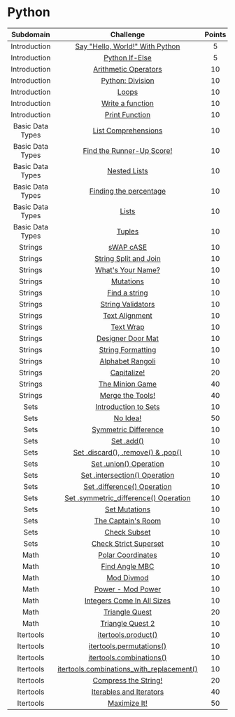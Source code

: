 # Python

|          Subdomain          |                                                         Challenge                                                        | Points |                                                                                         Solution                                                                                        |
|:---------------------------:|:------------------------------------------------------------------------------------------------------------------------:|:------:|:---------------------------------------------------------------------------------------------------------------------------------------------------------------------------------------:|
|         Introduction        | [Say "Hello, World!" With Python](https://www.hackerrank.com/challenges/py-hello-world/problem)                                                |    5   | [Solution.py](https://github.com/rutujar/HackerRank-solutions/blob/master/Python/Say%20-Hello-%20World-%20With%20Python/soln.py)                                                                                                 |
|         Introduction        | [Python If-Else](https://www.hackerrank.com/challenges/py-if-else/problem)                                 |    5   | [Solution.py](https://github.com/rutujar/HackerRank-solutions/blob/master/Python/Python%20If-Else/soln.py)                                                                                     |
|         Introduction        | [Arithmetic Operators](https://www.hackerrank.com/challenges/python-arithmetic-operators/problem)                                                       |   10   | [Solution.py](https://github.com/rutujar/HackerRank-solutions/blob/master/Python/Arithmetic%20Operators/soln.py)                                                        |
|         Introduction        | [Python: Division](https://www.hackerrank.com/challenges/python-division/problem)                                      |   10   | [Solution.py](https://github.com/rutujar/HackerRank-solutions/blob/master/Python/Python-%20Division/soln.py)                                                                                   |
|         Introduction        | [Loops](https://www.hackerrank.com/challenges/python-loops/problem)                                   |   10   | [Solution.py](https://github.com/rutujar/HackerRank-solutions/blob/master/Python/Loops/soln.py)                                            |
|         Introduction        | [Write a function](https://www.hackerrank.com/challenges/write-a-function/problem)                                                       |   10   | [Solution.py](https://github.com/rutujar/HackerRank-solutions/blob/master/Python/Write%20a%20function/soln.py)                                                                                                    |
|         Introduction        | [Print Function](https://www.hackerrank.com/challenges/python-print/problem)                                                        |   10   | [Solution.py](https://github.com/rutujar/HackerRank-solutions/blob/master/Python/Print%20Function/soln.py)                                                                                                   |
|           Basic Data Types           | [List Comprehensions](https://www.hackerrank.com/challenges/list-comprehensions/problem)                             |    10   | [Solution.py](https://github.com/rutujar/HackerRank-solutions/blob/master/Python/List%20Comprehensions/soln.py)                                              |
|           Basic Data Types           | [Find the Runner-Up Score!](https://www.hackerrank.com/challenges/find-second-maximum-number-in-a-list/problem)                                                   |    10   | [Solution.py](https://github.com/rutujar/HackerRank-solutions/blob/master/Python/Find%20the%20Runner-Up%20Score/soln.py)                                                           |
|           Basic Data Types           | [Nested Lists](https://www.hackerrank.com/challenges/nested-list/problem)                                         |   10   | [Solution.py](https://github.com/rutujar/HackerRank-solutions/blob/master/Python/Nested%20Lists/soln.py)                                                    |
|           Basic Data Types           | [Finding the percentage](https://www.hackerrank.com/challenges/finding-the-percentage/problem)                                         |   10   | [Solution.py](https://github.com/rutujar/HackerRank-solutions/blob/master/Python/Finding%20the%20percentage/soln.py)                                                    |
|           Basic Data Types           | [Lists](https://www.hackerrank.com/challenges/python-lists/problem)                                                     |   10   | [Solution.py](https://github.com/rutujar/HackerRank-solutions/blob/master/Python/Lists/soln.py)                                                            |
|           Basic Data Types           | [Tuples](https://www.hackerrank.com/challenges/python-tuples/problem)                                           |   10   | [Solution.py](https://github.com/rutujar/HackerRank-solutions/blob/master/Python/Tuples/soln.py)                                                     |
|         Strings        | [sWAP cASE](https://www.hackerrank.com/challenges/swap-case/problem)                                                |    10   | [Solution.py](https://github.com/rutujar/HackerRank-solutions/blob/master/Python/sWAP%20cASE/soln.py)                                                                                                 |
|         Strings        | [String Split and Join](https://www.hackerrank.com/challenges/python-string-split-and-join/problem)                                 |    10   | [Solution.py](https://github.com/rutujar/HackerRank-solutions/blob/master/Python/String%20Split%20and%20Join/soln.py)                                                                                     |
|         Strings        | [What's Your Name?](https://www.hackerrank.com/challenges/whats-your-name/problem)                                                       |   10   | [Solution.py](https://github.com/rutujar/HackerRank-solutions/blob/master/Python/What-s%20Your%20Name/soln.py)                                                        |
|         Strings        | [Mutations](https://www.hackerrank.com/challenges/python-mutations/problem)                                      |   10   | [Solution.py](https://github.com/rutujar/HackerRank-solutions/blob/master/Python/Mutations/soln.py)                                                                                   |
|         Strings        | [Find a string](https://www.hackerrank.com/challenges/find-a-string/problem)                                   |   10   | [Solution.py](https://github.com/rutujar/HackerRank-solutions/blob/master/Python/Find%20a%20string/soln.py)                                            |
|         Strings        | [String Validators](https://www.hackerrank.com/challenges/string-validators/problem)                                                       |   10   | [Solution.py](https://github.com/rutujar/HackerRank-solutions/blob/master/Python/String%20Validators/soln.py)                                                                                                    |
|         Strings        | [Text Alignment](https://www.hackerrank.com/challenges/text-alignment/problem)                                                        |   10   | [Solution.py](https://github.com/rutujar/HackerRank-solutions/blob/master/Python/Text%20Alignment/soln.py)                                                                                                   |
|         Strings        | [Text Wrap](https://www.hackerrank.com/challenges/text-wrap/problem)                                                   |   10   | [Solution.py](https://github.com/rutujar/HackerRank-solutions/blob/master/Python/Text%20Wrap/soln.py)                                                     |
|         Strings        | [Designer Door Mat](https://www.hackerrank.com/challenges/designer-door-mat/problem)                                               |   10   | [Solution.py](https://github.com/rutujar/HackerRank-solutions/blob/master/Python/Designer%20Door%20Mat/soln.py)                                                    |
|         Strings        | [String Formatting](https://www.hackerrank.com/challenges/python-string-formatting/problem)                     |   10   | [Solution.py](https://github.com/rutujar/HackerRank-solutions/blob/master/Python/String%20Formatting/soln.py)                                                                                 |
|         Strings        | [Alphabet Rangoli](https://www.hackerrank.com/challenges/alphabet-rangoli/problem)                                                       |   10   |  Not solved                                                           |
|         Strings        | [Capitalize!](https://www.hackerrank.com/challenges/capitalize/problem)                                                       |   20   |  Not solved                                                           |
|         Strings        | [The Minion Game](https://www.hackerrank.com/challenges/the-minion-game/problem)                                                       |   40   |  Not solved                                                           |
|         Strings        | [Merge the Tools!](https://www.hackerrank.com/challenges/merge-the-tools/problem)                                                       |   40   |  Not solved                                                           |
|         Sets        | [Introduction to Sets](https://www.hackerrank.com/challenges/py-introduction-to-sets/problem)                                                |    10   | [Solution.py](https://github.com/rutujar/HackerRank-solutions/blob/master/Python/Introduction%20to%20Sets/soln.py)                                                                                                 |
|         Sets        | [No Idea!](https://www.hackerrank.com/challenges/no-idea/problem)                                 |    50   | [Solution.py](https://github.com/rutujar/HackerRank-solutions/blob/master/Python/No%20Idea/soln.py)                                                                                     |
|         Sets        | [Symmetric Difference](https://www.hackerrank.com/challenges/symmetric-difference/problem)                                                       |   10   | [Solution.py](https://github.com/rutujar/HackerRank-solutions/blob/master/Python/Symmetric%20Difference/soln.py)                                                        |
|         Sets        | [Set .add()](https://www.hackerrank.com/challenges/py-set-add/problem)                                      |   10   | [Solution.py](https://github.com/rutujar/HackerRank-solutions/blob/master/Python/Set%20.add/soln.py)                                                                                   |
|         Sets        | [Set .discard(), .remove() & .pop()](https://www.hackerrank.com/challenges/py-set-discard-remove-pop/problem)                                   |   10   | [Solution.py](https://github.com/rutujar/HackerRank-solutions/blob/master/Python/Set%20.discard-%20.remove-%20-%20.pop/soln.py)                                            |
|         Sets        | [Set .union() Operation](https://www.hackerrank.com/challenges/py-set-union/problem)                                                       |   10   | [Solution.py](https://github.com/rutujar/HackerRank-solutions/blob/master/Python/Set%20.union-%20Operation/soln.py)                                                                                                    |
|         Sets        | [Set .intersection() Operation](https://www.hackerrank.com/challenges/py-set-intersection-operation/problem)                                                        |   10   | [Solution.py](https://github.com/rutujar/HackerRank-solutions/blob/master/Python/Set%20.intersection-%20Operation/soln.py)                                                                                                   |
|         Sets        | [Set .difference() Operation](https://www.hackerrank.com/challenges/py-set-difference-operation/problem)                                                   |   10   | [Solution.py](https://github.com/rutujar/HackerRank-solutions/blob/master/Python/Set%20.difference-%20Operation/soln.py)                                                     |
|         Sets        | [Set .symmetric_difference() Operation](https://www.hackerrank.com/challenges/py-set-symmetric-difference-operation/problem)                                               |   10   | [Solution.py](https://github.com/rutujar/HackerRank-solutions/blob/master/Python/Set%20.symmetric_difference-%20Operation/soln.py)                                                    |
|         Sets        | [Set Mutations](https://www.hackerrank.com/challenges/py-set-mutations/problem)                     |   10   | [Solution.py](https://github.com/rutujar/HackerRank-solutions/blob/master/Python/Set%20Mutations/soln.py)                                                                                 |
|         Sets        | [The Captain's Room](https://www.hackerrank.com/challenges/py-the-captains-room/problem)                                           |   10   | [Solution.py](https://github.com/rutujar/HackerRank-solutions/blob/master/Python/The%20Captain-s%20Room/soln.py)                                                                                             |
|         Sets        | [Check Subset](https://www.hackerrank.com/challenges/py-check-subset/problem)                                           |   10   | [Solution.py](https://github.com/rutujar/HackerRank-solutions/blob/master/Python/Check%20Subset/soln.py)                                                                                              |
|         Sets        | [Check Strict Superset](https://www.hackerrank.com/challenges/py-check-strict-superset/problem)                                 |   10   | [Solution.py](https://github.com/rutujar/HackerRank-solutions/blob/master/Python/Check%20Strict%20Superset/soln.py)                                                                                         |
|         Math        | [Polar Coordinates](https://www.hackerrank.com/challenges/polar-coordinates/problem)                                                |    10   | [Solution.py](https://github.com/rutujar/HackerRank-solutions/blob/master/Python/Polar%20Coordinates/soln.py)                                                                                                 |
|         Math        | [Find Angle MBC](https://www.hackerrank.com/challenges/find-angle/problem)                                 |    10   | [Solution.py](https://github.com/rutujar/HackerRank-solutions/blob/master/Python/FindAngleMBC/soln.py)                                                                                     |
|         Math        | [Mod Divmod](https://www.hackerrank.com/challenges/python-mod-divmod/problem)                                                       |   10   | [Solution.py](https://github.com/rutujar/HackerRank-solutions/blob/master/Python/Mod%20Divmod/soln.py)                                                        |
|         Math        | [Power - Mod Power](https://www.hackerrank.com/challenges/python-power-mod-power/problem)                                      |   10   | [Solution.py](https://github.com/rutujar/HackerRank-solutions/blob/master/Python/Power%20-%20Mod%20Power/soln.py)                                                                                   |
|         Math        | [Integers Come In All Sizes](https://www.hackerrank.com/challenges/python-integers-come-in-all-sizes/problem)                                   |   10   | [Solution.py](https://github.com/rutujar/HackerRank-solutions/blob/master/Python/Integers%20Come%20In%20All%20Sizes/soln.py)                                            |
|         Math        | [Triangle Quest](https://www.hackerrank.com/challenges/python-quest-1/problem)                                                       |   20   | [Solution.py](https://github.com/rutujar/HackerRank-solutions/blob/master/Python/Triangle%20Quest/soln.py)                                                                                                    |
|         Math        | [Triangle Quest 2](https://www.hackerrank.com/challenges/triangle-quest-2/problem)                                                        |   10   | Not solved                                                                                                   |
|         Itertools        | [itertools.product()](https://www.hackerrank.com/challenges/itertools-product/problem)                                                |    10   | [Solution.py](https://github.com/rutujar/HackerRank-solutions/blob/master/Python/itertools.product/soln.py)                                                                                                 |
|         Itertools        | [itertools.permutations()](https://www.hackerrank.com/challenges/itertools-permutations/problem)                                 |    10   | [Solution.py](https://github.com/rutujar/HackerRank-solutions/blob/master/Python/itertools.permutations/soln.py)                                                                                     |
|         Itertools        | [itertools.combinations()](https://www.hackerrank.com/challenges/itertools-combinations/problem)                                                       |   10   | [Solution.py](https://github.com/rutujar/HackerRank-solutions/tree/master/Python/itertools.combinations)                                                        |
|         Itertools        | [itertools.combinations_with_replacement()](https://www.hackerrank.com/challenges/itertools-combinations-with-replacement/problem)                                      |   10   | [Solution.py](https://github.com/rutujar/HackerRank-solutions/blob/master/Python/itertools.combinations_with_replacement/soln.py)                                                                                   |
|         Itertools        | [Compress the String!](https://www.hackerrank.com/challenges/compress-the-string/problem)                                   |   20   | [Solution.py](https://github.com/rutujar/HackerRank-solutions/blob/master/Python/Compress%20the%20String/soln.py)                                            |
|         Itertools        | [Iterables and Iterators](https://www.hackerrank.com/challenges/iterables-and-iterators/problem)                                                       |   40   | [Solution.py](https://github.com/rutujar/HackerRank-solutions/blob/master/Python/Iterables%20and%20Iterators/soln.py)                                                                                                    |
|         Itertools        | [Maximize It!](https://www.hackerrank.com/challenges/maximize-it/problem)                                                        |   50   | [Solution.py](https://github.com/rutujar/HackerRank-solutions/blob/master/Python/Maximize%20It/soln.py)                                                                                                   |
